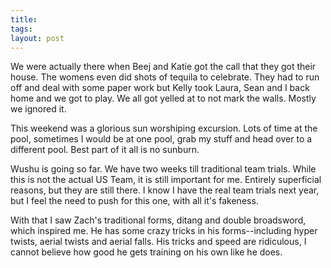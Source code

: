 ```yaml
---
title: 
tags: 
layout: post
---
```

We were actually there when Beej and Katie got the call that they got their house.  The womens even did shots of tequila to celebrate.   They had to run off and deal with some paper work but Kelly took Laura, Sean and I back home and we got to play.  We all got yelled at to not mark the walls.  Mostly we ignored it.



This weekend was a glorious sun worshiping excursion.  Lots of time at the pool, sometimes I would be at one pool, grab my stuff and head over to a different pool.  Best part of it all is no sunburn. 



Wushu is going so far.  We have two weeks till traditional team trials.  While this is not the actual US Team, it is still important for me.  Entirely superficial reasons, but they are still there.  I know I have the real team trials next year, but I feel the need to push for this one, with all it's fakeness.  



With that I saw Zach's traditional forms, ditang and double broadsword, which inspired me.  He has some crazy tricks in his forms--including hyper twists, aerial twists and aerial falls. His tricks and speed are ridiculous, I cannot believe how good he gets training on his own like he does.  
